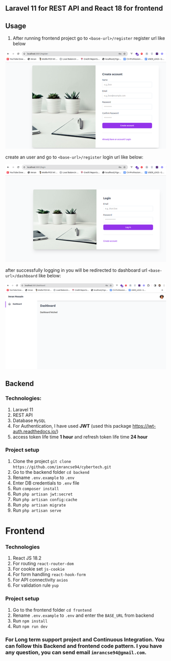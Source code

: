 ## Laravel 11 for REST API and React 18 for frontend

## Usage 

1. After running frontend project go to ``<base-url>/register`` register url like below

![alt text](https://github.com/imrancse94/cybertech/blob/master/register.png?raw=true)

create an user and go to ``<base-url>/register`` login url like below:

![alt text](https://github.com/imrancse94/cybertech/blob/master/login.png?raw=true)

after successfully logging in you will be redirected to dashboard url ``<base-url>/dashboard`` like below:

![alt text](https://github.com/imrancse94/cybertech/blob/master/dashboard.png?raw=true)


## Backend

### Technologies:
1. Laravel 11
2. REST API
3. Database ``MySQL``
4. For Authentication, I have used **JWT** (used this package https://jwt-auth.readthedocs.io/)
5. access token life time **1 hour** and refresh token life time **24 hour** 

### Project setup
1. Clone the project ``git clone https://github.com/imrancse94/cybertech.git``
2. Go to the backend folder ``cd backend``
3. Rename ``.env.example`` to ``.env``
4. Enter DB credentials to ``.env`` file
5. Run ``composer install``
6. Run ``php artisan jwt:secret``
7. Run ``php artisan config:cache``
8. Run ``php artisan migrate``
9. Run ``php artisan serve``

# Frontend

### Technologies

1. React JS 18.2
2. For routing ``react-router-dom``
3. For cookie set ``js-cookie``
4. For form handling ``react-hook-form``
5. For API connectivity ``axios``
6. For validation rule ``yup``

### Project setup

1. Go to the frontend folder ``cd frontend``
2. Rename ``.env.example`` to ``.env`` and enter the ``BASE_URL`` from backend
3. Run ``npm install``
4. Run ``npm run dev``

### For Long term support project and Continuous Integration. You can follow this Backend and frontend code pattern. I you have any question, you can send email ``imrancse94@gmail.com``.
